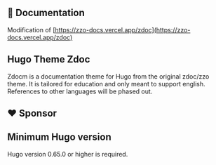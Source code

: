 ## 📄 Documentation

Modification of [https://zzo-docs.vercel.app/zdoc](https://zzo-docs.vercel.app/zdoc)

## Hugo Theme Zdoc

Zdocm is a documentation theme for Hugo from the original zdoc/zzo theme. It is tailored for education and only meant to support english. References to other languages will be phased out.

## ❤️ Sponsor


## Minimum Hugo version

Hugo version 0.65.0 or higher is required.
